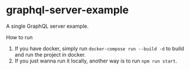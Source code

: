 # graphql-server-example
A single GraphQL server example.

How to run
1. If you have docker, simply run `docker-compose run --build -d` to build and run the project in docker.
2. If you just wanna run it locally, another way is to run `npm run start`.